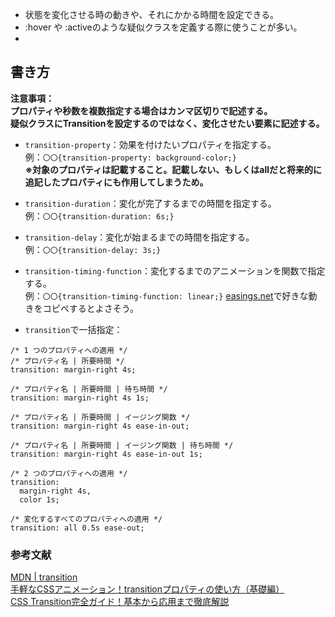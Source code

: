 - 状態を変化させる時の動きや、それにかかる時間を設定できる。
- :hover や :activeのような疑似クラスを定義する際に使うことが多い。
- 
## 書き方
**注意事項：  
プロパティや秒数を複数指定する場合はカンマ区切りで記述する。  
疑似クラスにTransitionを設定するのではなく、変化させたい要素に記述する。**
- `transition-property`：効果を付けたいプロパティを指定する。  
例：`〇〇{transition-property: background-color;}`  
**※対象のプロパティは記載すること。記載しない、もしくはallだと将来的に追記したプロパティにも作用してしまうため。**  

- `transition-duration`：変化が完了するまでの時間を指定する。  
例：`〇〇{transition-duration: 6s;}`

- `transition-delay`：変化が始まるまでの時間を指定する。  
例：`〇〇{transition-delay: 3s;}`

- `transition-timing-function`：変化するまでのアニメーションを関数で指定する。  
例：`〇〇{transition-timing-function: linear;}`
[easings.net](https://easings.net/)で好きな動きをコピペするとよさそう。

- `transition`で一括指定：  
```
/* 1 つのプロパティへの適用 */
/* プロパティ名 | 所要時間 */
transition: margin-right 4s;

/* プロパティ名 | 所要時間 | 待ち時間 */
transition: margin-right 4s 1s;

/* プロパティ名 | 所要時間 | イージング関数 */
transition: margin-right 4s ease-in-out;

/* プロパティ名 | 所要時間 | イージング関数 | 待ち時間 */
transition: margin-right 4s ease-in-out 1s;

/* 2 つのプロパティへの適用 */
transition:
  margin-right 4s,
  color 1s;

/* 変化するすべてのプロパティへの適用 */
transition: all 0.5s ease-out;
```

### 参考文献
[MDN | transition](https://developer.mozilla.org/ja/docs/Web/CSS/transition)  
[手軽なCSSアニメーション！transitionプロパティの使い方（基礎編）](https://www.asobou.co.jp/blog/web/css-animation3)  
[CSS Transition完全ガイド！基本から応用まで徹底解説](https://www.sejuku.net/blog/226145)
